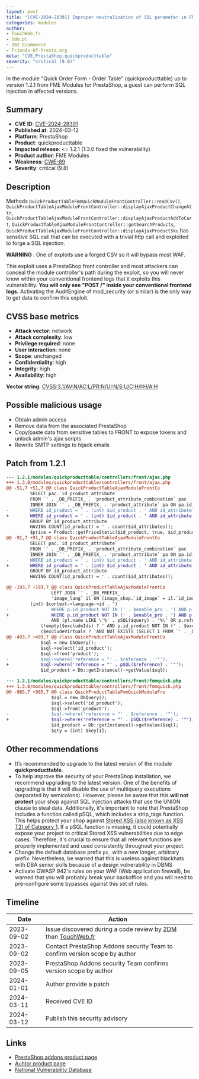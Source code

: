 ```yaml
---
layout: post
title: "[CVE-2024-28391] Improper neutralization of SQL parameter in FME Modules - Quick Order Form - Order Table module for PrestaShop"
categories: modules
author:
- TouchWeb.fr
- 2dm.pl
- 202 Ecommerce
- Friends-Of-Presta.org
meta: "CVE,PrestaShop,quickproducttable"
severity: "critical (9.8)"
---
```


In the module "Quick Order Form - Order Table" (quickproducttable) up to version 1.2.1 from FME Modules for PrestaShop, a guest can perform SQL injection in affected versions.


## Summary

* **CVE ID**: [CVE-2024-28391](https://cve.mitre.org/cgi-bin/cvename.cgi?name=CVE-2024-28391)
* **Published at**: 2024-03-12
* **Platform**: PrestaShop
* **Product**: quickproducttable
* **Impacted release**: <= 1.2.1 (1.3.0 fixed the vulnerability)
* **Product author**: FME Modules
* **Weakness**: [CWE-89](https://cwe.mitre.org/data/definitions/89.html)
* **Severity**: critical (9.8)

## Description

Methods `QuickProductTableFmmQuickModuleFrontController::readCsv()`, `QuickProductTableAjaxModuleFrontController::displayAjaxProductChangeAttr`, `QuickProductTableAjaxModuleFrontController::displayAjaxProductAddToCart`, `QuickProductTableAjaxModuleFrontController::getSearchProducts`, `QuickProductTableAjaxModuleFrontController::displayAjaxProductSku` has sensitive SQL call that can be executed with a trivial http call and exploited to forge a SQL injection.

**WARNING** : One of exploits use a forged CSV so it will bypass most WAF.

This exploit uses a PrestaShop front controller and most attackers can conceal the module controller's path during the exploit, so you will never know within your conventional frontend logs that it exploits this vulnerability. **You will only see "POST /" inside your conventional frontend logs.** Activating the AuditEngine of mod_security (or similar) is the only way to get data to confirm this exploit.


## CVSS base metrics

* **Attack vector**: network
* **Attack complexity**: low
* **Privilege required**: none
* **User interaction**: none
* **Scope**: unchanged
* **Confidentiality**: high
* **Integrity**: high
* **Availability**: high

**Vector string**: [CVSS:3.1/AV:N/AC:L/PR:N/UI:N/S:U/C:H/I:H/A:H](https://nvd.nist.gov/vuln-metrics/cvss/v3-calculator?vector=AV:N/AC:L/PR:N/UI:N/S:U/C:H/I:H/A:H)

## Possible malicious usage

* Obtain admin access
* Remove data from the associated PrestaShop
* Copy/paste data from sensitive tables to FRONT to expose tokens and unlock admin's ajax scripts
* Rewrite SMTP settings to hijack emails

## Patch from 1.2.1

```diff
--- 1.2.1/modules/quickproducttable/controllers/front/ajax.php
+++ 1.3.0/modules/quickproducttable/controllers/front/ajax.php
@@ -51,7 +51,7 @@ class QuickProductTableAjaxModuleFrontCo
         SELECT pac.`id_product_attribute`
         FROM `' . _DB_PREFIX_ . 'product_attribute_combination` pac
         INNER JOIN `' . _DB_PREFIX_ . 'product_attribute` pa ON pa.id_product_attribute = pac.id_product_attribute
-        WHERE id_product = ' . (int) $id_product . ' AND id_attribute IN (' . implode(',', $id_attributes) . ')
+        WHERE id_product = ' . (int) $id_product . ' AND id_attribute IN (' . implode(',', array_map('intval', $id_attributes)) . ')
         GROUP BY id_product_attribute
         HAVING COUNT(id_product) = ' . count($id_attributes));
         $price = Product::getPriceStatic($id_product, true, $id_product_attribute);
@@ -91,7 +91,7 @@ class QuickProductTableAjaxModuleFrontCo
         SELECT pac.`id_product_attribute`
         FROM `' . _DB_PREFIX_ . 'product_attribute_combination` pac
         INNER JOIN `' . _DB_PREFIX_ . 'product_attribute` pa ON pa.id_product_attribute = pac.id_product_attribute
-        WHERE id_product = ' . (int) $id_product . ' AND id_attribute IN (' . implode(',', $id_attributes) . ')
+        WHERE id_product = ' . (int) $id_product . ' AND id_attribute IN (' . implode(',', array_map('intval', $id_attributes)) . ')
         GROUP BY id_product_attribute
         HAVING COUNT(id_product) = ' . count($id_attributes));

@@ -193,7 +193,7 @@ class QuickProductTableAjaxModuleFrontCo
                 LEFT JOIN `' . _DB_PREFIX_ .
                 'image_lang` il ON (image_shop.`id_image` = il.`id_image` AND il.`id_lang` = ' .
         (int) $context->language->id . ')
-                WHERE p.id_product NOT IN (' . $enable_pro . ') AND p.id_category_default IN (' . $category . ')
+                WHERE p.id_product NOT IN (' . $enable_pro . ') AND p.id_category_default IN (' . implode(',', array_map('intval', explode(',', $category))) . ')
                 AND (pl.name LIKE \'%' . pSQL($query) . '%\' OR p.reference LIKE \'%' . pSQL($query) . '%\')' .
             (!empty($excludeIds) ? ' AND p.id_product NOT IN (' . $excludeIds . ') ' : ' ') .
             ($excludeVirtuals ? 'AND NOT EXISTS (SELECT 1 FROM `' . _DB_PREFIX_ .
@@ -493,7 +493,7 @@ class QuickProductTableAjaxModuleFrontCo
             $sql = new DbQuery();
             $sql->select('id_product');
             $sql->from('product');
-            $sql->where('reference = "' . $reference . '"');
+            $sql->where('reference = "' . pSQL($reference) . '"');
             $id_product = Db::getInstance()->getValue($sql);

```


```diff
--- 1.2.1/modules/quickproducttable/controllers/front/fmmquick.php
+++ 1.3.0/modules/quickproducttable/controllers/front/fmmquick.php
@@ -985,7 +985,7 @@ class QuickProductTableFmmQuickModuleFro
                 $sql = new DbQuery();
                 $sql->select('id_product');
                 $sql->from('product');
-                $sql->where('reference = "' . $reference . '"');
+                $sql->where('reference = "' . pSQL($reference) . '"');
                 $id_product = Db::getInstance()->getValue($sql);
                 $qty = (int) $key[1];
```

## Other recommendations

* It’s recommended to upgrade to the latest version of the module **quickproducttable**.
* To help improve the security of your PrestaShop installation, we recommend upgrading to the latest version. One of the benefits of upgrading is that it will disable the use of multiquery executions (separated by semicolons). However, please be aware that this **will not protect** your shop against SQL injection attacks that use the UNION clause to steal data. Additionally, it's important to note that PrestaShop includes a function called pSQL, which includes a strip_tags function. This helps protect your shop against [Stored XSS (also known as XSS T2) of Category 1](https://security.friendsofpresta.org/modules/2023/02/07/stored-xss.html). If a pSQL function is missing, it could potentially expose your project to critical Stored XSS vulnerabilities due to edge cases. Therefore, it's crucial to ensure that all relevant functions are properly implemented and used consistently throughout your project.
* Change the default database prefix `ps_` with a new longer, arbitrary prefix. Nevertheless, be warned that this is useless against blackhats with DBA senior skills because of a design vulnerability in DBMS
* Activate OWASP 942's rules on your WAF (Web application firewall), be warned that you will probably break your backoffice and you will need to pre-configure some bypasses against this set of rules.

## Timeline

| Date | Action |
|--|--|
| 2023-09-02 | Issue discovered during a code review by [2DM](https://2dm.pl/) then [TouchWeb.fr](https://www.touchweb.fr) |
| 2023-09-02 | Contact PrestaShop Addons security Team to confirm version scope by author |
| 2023-09-05 | PrestaShop Addons security Team confirms version scope by author |
| 2024-01-01 | Author provide a patch |
| 2024-03-11 | Received CVE ID |
| 2024-03-12 | Publish this security advisory |

## Links

* [PrestaShop addons product page](https://addons.prestashop.com/en/order-management/47933-quick-order-form-order-table.html)
* [Auhtor product page](https://www.fmemodules.com/en/prestashop-modules/171-prestashop-quick-frontend-product-update-price-quantity-status.html)
* [National Vulnerability Database](https://nvd.nist.gov/vuln/detail/CVE-2024-28391)
